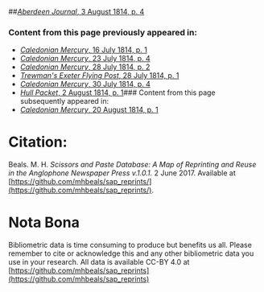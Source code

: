 ##[*Aberdeen Journal*, 3 August 1814, p. 4](https://mhbeals.github.io/sap_html/Aberdeen-Journal/Aberdeen-Journal-3-August-1814-p-4)

### Content from this page previously appeared in:
+ [*Caledonian Mercury*, 16 July 1814, p. 1](https://mhbeals.github.io/sap_html/Caledonian-Mercury/Caledonian-Mercury-16-July-1814-p-1)
+ [*Caledonian Mercury*, 23 July 1814, p. 4](https://mhbeals.github.io/sap_html/Caledonian-Mercury/Caledonian-Mercury-23-July-1814-p-4)
+ [*Caledonian Mercury*, 28 July 1814, p. 2](https://mhbeals.github.io/sap_html/Caledonian-Mercury/Caledonian-Mercury-28-July-1814-p-2)
+ [*Trewman's Exeter Flying Post*, 28 July 1814, p. 1](https://mhbeals.github.io/sap_html/Trewman's-Exeter-Flying-Post/Trewman's-Exeter-Flying-Post-28-July-1814-p-1)
+ [*Caledonian Mercury*, 30 July 1814, p. 4](https://mhbeals.github.io/sap_html/Caledonian-Mercury/Caledonian-Mercury-30-July-1814-p-4)
+ [*Hull Packet*, 2 August 1814, p. 1](https://mhbeals.github.io/sap_html/Hull-Packet/Hull-Packet-2-August-1814-p-1)### Content from this page subsequently appeared in:
+ [*Caledonian Mercury*, 20 August 1814, p. 1](https://mhbeals.github.io/sap_html/Caledonian-Mercury/Caledonian-Mercury-20-August-1814-p-1)
                    
# Citation: 

Beals. M. H. *Scissors and Paste Database: A Map of Reprinting and Reuse in the Anglophone Newspaper Press v.1.0.1.* 2 June 2017. Available at [https://github.com/mhbeals/sap_reprints/](https://github.com/mhbeals/sap_reprints/). 
                    
# Nota Bona

Bibliometric data is time consuming to produce but benefits us all. Please remember to cite or acknowledge this and any other bibliometric data you use in your research. All data is available CC-BY 4.0 at [https://github.com/mhbeals/sap_reprints](https://github.com/mhbeals/sap_reprints)